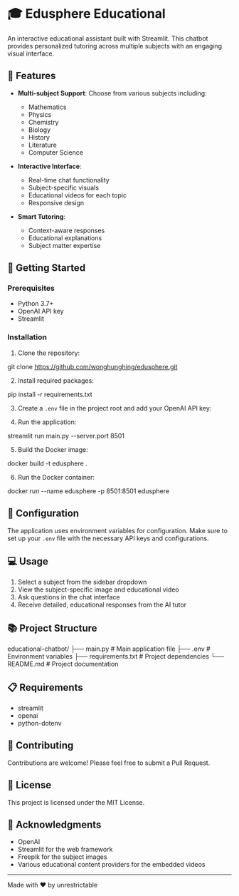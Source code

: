 # 🎓 Edusphere Educational

An interactive educational assistant built with Streamlit. This chatbot provides personalized tutoring across multiple subjects with an engaging visual interface.

## 🌟 Features

- **Multi-subject Support**: Choose from various subjects including:
  - Mathematics
  - Physics
  - Chemistry
  - Biology
  - History
  - Literature
  - Computer Science

- **Interactive Interface**:
  - Real-time chat functionality
  - Subject-specific visuals
  - Educational videos for each topic
  - Responsive design

- **Smart Tutoring**:
  - Context-aware responses
  - Educational explanations
  - Subject matter expertise

## 🚀 Getting Started

### Prerequisites

- Python 3.7+
- OpenAI API key
- Streamlit

### Installation

1. Clone the repository:

git clone https://github.com/wonghunghing/edusphere.git

2. Install required packages:


pip install -r requirements.txt


3. Create a `.env` file in the project root and add your OpenAI API key:


4. Run the application:

streamlit run main.py --server.port 8501

5. Build the Docker image:

docker build -t edusphere .

6. Run the Docker container:

docker run --name edusphere -p 8501:8501 edusphere

## 🔧 Configuration

The application uses environment variables for configuration. Make sure to set up your `.env` file with the necessary API keys and configurations.

## 💻 Usage

1. Select a subject from the sidebar dropdown
2. View the subject-specific image and educational video
3. Ask questions in the chat interface
4. Receive detailed, educational responses from the AI tutor

## 📚 Project Structure

educational-chatbot/
├── main.py # Main application file
├── .env # Environment variables
├── requirements.txt # Project dependencies
└── README.md # Project documentation



## 📋 Requirements

- streamlit
- openai
- python-dotenv

## 🤝 Contributing

Contributions are welcome! Please feel free to submit a Pull Request.

## 📄 License

This project is licensed under the MIT License.

## 🙏 Acknowledgments

- OpenAI
- Streamlit for the web framework
- Freepik for the subject images
- Various educational content providers for the embedded videos

---

Made with ❤️ by unrestrictable
